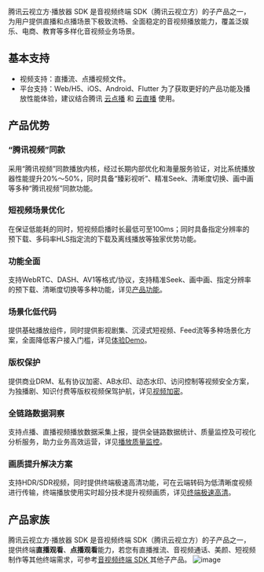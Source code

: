 腾讯云视立方·播放器 SDK 是音视频终端 SDK（腾讯云视立方）的子产品之一，为用户提供直播和点播场景下极致流畅、全面稳定的音视频播放能力，覆盖泛娱乐、电商、教育等多样化音视频业务场景。

## 基本支持
* 视频支持：直播流、点播视频文件。
* 平台支持：Web/H5、iOS、Android、Flutter
为了获取更好的产品功能及播放性能体验，建议结合腾讯 [云点播](https://cloud.tencent.com/product/vod) 和 [云直播](https://cloud.tencent.com/product/lvb) 使用。


## 产品优势
### “腾讯视频”同款
采用“腾讯视频”同款播放内核，经过长期内部优化和海量服务验证，对比系统播放器性能提升20%～50%，同时具备“臻彩视听”、精准Seek、清晰度切换、画中画等多种“腾讯视频”同款功能。

### 短视频场景优化
在保证低能耗的同时，短视频启播时长最低可至100ms；同时具备指定分辨率的预下载、多码率HLS指定流的下载及离线播放等独家优势功能。

### 功能全面
支持WebRTC、DASH、AV1等格式/协议，支持精准Seek、画中画、指定分辨率的预下载、清晰度切换等多种功能，详见[产品功能]()。

### 场景化低代码
提供基础播放组件，同时提供影视剧集、沉浸式短视频、Feed流等多种场景化方案，全面降低客户接入门槛，详见[体验Demo]()。

### 版权保护
提供商业DRM、私有协议加密、AB水印、动态水印、访问控制等视频安全方案，为独播剧、知识付费等版权视频保驾护航，详见[视频加密]()。

### 全链路数据洞察
支持点播、直播视频播放数据采集上报，提供全链路数据统计、质量监控及可视化分析服务，助力业务高效运营，详见[播放质量监控]()。

### 画质提升解决方案
支持HDR/SDR视频，同时提供终端极速高清功能，可在云端转码为低清晰度视频进行传输，终端播放使用实时超分技术提升视频画质，详见[终端极速高清]()。


## 产品家族
腾讯云视立方·播放器 SDK 是音视频终端 SDK（腾讯云视立方）的子产品之一，提供终端**直播观看**、**点播观看**能力，若您有直播推流、音视频通话、美颜、短视频制作等其他终端需求，可参考[音视频终端 SDK ](https://cloud.tencent.com/document/product/1449)其他子产品。
![image](https://user-images.githubusercontent.com/88317062/177337768-0a021cb3-6892-40b4-9fee-bbd938e47b81.png)

